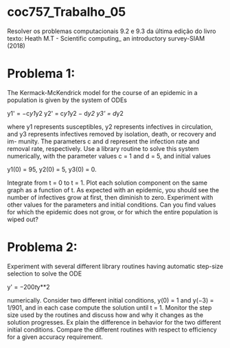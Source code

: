 # coc757_Trabalho_05
 
Resolver os problemas computacionais 9.2 e 9.3 da última edição do livro texto: 
Heath M.T - Scientific computing_ an introductory survey-SIAM (2018)

# Problema 1:

The Kermack-McKendrick model for the course of an epidemic in a population is given by
the system of ODEs

y1' = −c*y1*y2
y2' = c*y1*y2 − d*y2
y3' = d*y2

where y1 represents susceptibles, y2 represents infectives in circulation, 
and y3 represents infectives removed by isolation, death, or recovery and im-
munity. The parameters c and d represent the infection rate and removal rate, 
respectively. Use a library routine to solve this system numerically,
with the parameter values c = 1 and d = 5, and initial values 

y1(0) = 95, y2(0) = 5, y3(0) = 0.

Integrate from t = 0 to t = 1. Plot each solution component on the same graph 
as a function of t. As expected with an epidemic, you should see the number of 
infectives grow at first, then diminish to zero. Experiment with other values for
the parameters and initial conditions. Can you find values for which the epidemic 
does not grow, or for which the entire population is wiped out?

# Problema 2:

Experiment with several different library routines having automatic step-size 
selection to solve the ODE

y' = −200*t*y**2

numerically. Consider two different initial conditions, y(0) = 1 and y(−3) = 1/901, 
and in each case compute the solution until t = 1. Monitor the step size used by the 
routines and discuss how and why it changes as the solution progresses. Ex plain the 
difference in behavior for the two different initial conditions. Compare the different
routines with respect to efficiency for a given accuracy requirement.
